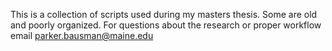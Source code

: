 This is a collection of scripts used during my masters thesis. Some are old and poorly organized. For questions about the research or proper workflow email parker.bausman@maine.edu
